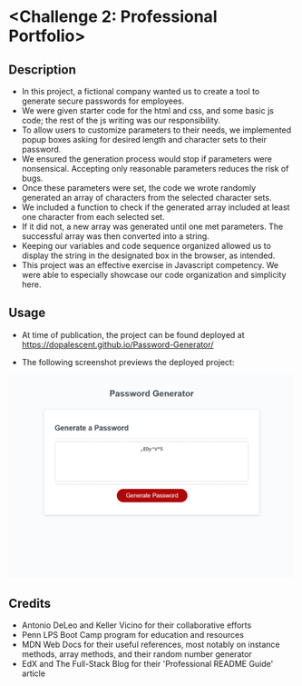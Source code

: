 # <Challenge 2: Professional Portfolio>

## Description

- In this project, a fictional company wanted us to create a tool to generate secure passwords for employees.
- We were given starter code for the html and css, and some basic js code; the rest of the js writing was our responsibility.
- To allow users to customize parameters to their needs, we implemented popup boxes asking for desired length and character sets to their password.
- We ensured the generation process would stop if parameters were nonsensical. Accepting only reasonable parameters reduces the risk of bugs.
- Once these parameters were set, the code we wrote randomly generated an array of characters from the selected character sets.
- We included a function to check if the generated array included at least one character from each selected set.
- If it did not, a new array was generated until one met parameters. The successful array was then converted into a string.
- Keeping our variables and code sequence organized allowed us to display the string in the designated box in the browser, as intended.
- This project was an effective exercise in Javascript competency. We were able to especially showcase our code organization and simplicity here.

## Usage

- At time of publication, the project can be found deployed at https://dopalescent.github.io/Password-Generator/

- The following screenshot previews the deployed project:

![screenshot](./assets/images/passgen_screenshot.png)

## Credits

- Antonio DeLeo and Keller Vicino for their collaborative efforts
- Penn LPS Boot Camp program for education and resources
- MDN Web Docs for their useful references, most notably on instance methods, array methods, and their random number generator
- EdX and The Full-Stack Blog for their 'Professional README Guide' article